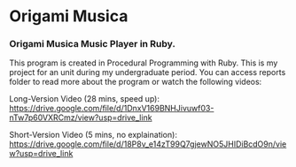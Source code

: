 # Origami Musica
### Origami Musica Music Player in Ruby.
This program is created in Procedural Programming with Ruby. This is my project for an unit during my undergraduate period. 
You can access reports folder to read more about the program or watch the following videos:

Long-Version Video (28 mins, speed up): 
https://drive.google.com/file/d/1DnxV169BNHJivuwf03-nTw7p60VXRCmz/view?usp=drive_link

Short-Version Video (5 mins, no explaination): 
https://drive.google.com/file/d/18P8v_e14zT99Q7gjewNO5JHIDiBcdO9n/view?usp=drive_link
